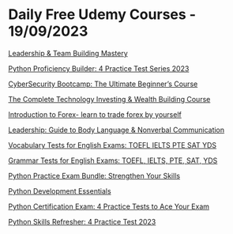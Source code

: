 # Daily Free Udemy Courses - 19/09/2023

[Leadership & Team Building Mastery](https://www.udemy.com/course/leadership-team-building-mastery/?couponCode=9B3308F51074AAB6AD47)
[Python Proficiency Builder: 4 Practice Test Series 2023](https://www.udemy.com/course/python-proficiency-builder-4-practice-test-series-2023/?couponCode=2GARAB)
[CyberSecurity Bootcamp: The Ultimate Beginner’s Course](https://www.udemy.com/course/personal-digital-security-everyone-must-have-cybersecurity/?couponCode=70F850BD1D30BFBC4808)
[The Complete Technology Investing & Wealth Building Course](https://www.udemy.com/course/the-complete-technology-investing-wealth-building-course/?couponCode=SEPTEMBER2)
[Introduction to Forex- learn to trade forex by yourself](https://www.udemy.com/course/introduction-to-forex-learn-to-trade-forex-by-yourself/?couponCode=1E7B9FF3AE9B56B1EA61)
[Leadership: Guide to Body Language & Nonverbal Communication](https://www.udemy.com/course/leadership-guide-to-body-language-nonverbal-communication/?couponCode=SEPTEMBER23)
[Vocabulary Tests for English Exams: TOEFL IELTS PTE SAT YDS](https://www.udemy.com/course/vocabulary-tests-for-academic-exams-toefl-ielts-toeic-sat/?couponCode=ACCAGE1023)
[Grammar Tests for English Exams: TOEFL, IELTS, PTE, SAT, YDS](https://www.udemy.com/course/english-grammar-tests-/?couponCode=ACCAGE1023)
[Python Practice Exam Bundle: Strengthen Your Skills](https://www.udemy.com/course/python-practice-exam-bundle-strengthen-your-skills/?couponCode=N2MN2S)
[Python Development Essentials](https://www.udemy.com/course/python-development-essentials/?couponCode=A7FDBF537191A29FB5D6)
[Python Certification Exam: 4 Practice Tests to Ace Your Exam](https://www.udemy.com/course/python-certification-exam-4-practice-tests-to-ace-your-exam/?couponCode=BJL0VY)
[Python Skills Refresher: 4 Practice Test 2023](https://www.udemy.com/course/python-skills-refresher-4-practice-test-2023/?couponCode=USV5WU)
